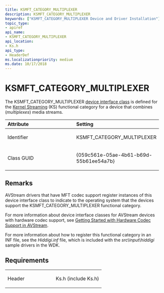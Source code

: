 ```yaml
---
title: KSMFT_CATEGORY_MULTIPLEXER
description: KSMFT_CATEGORY_MULTIPLEXER
keywords: ["KSMFT_CATEGORY_MULTIPLEXER Device and Driver Installation"]
topic_type:
- apiref
api_name:
- KSMFT_CATEGORY_MULTIPLEXER
api_location:
- Ks.h
api_type:
- HeaderDef
ms.localizationpriority: medium
ms.date: 10/17/2018
---
```


# KSMFT_CATEGORY_MULTIPLEXER


The KSMFT_CATEGORY_MULTIPLEXER [device interface class](./overview-of-device-interface-classes.md) is defined for the [Kernel Streaming](../stream/kernel-streaming.md) (KS) functional category for a device that combines (*multiplexes*) media streams.

<table>
<colgroup>
<col width="50%" />
<col width="50%" />
</colgroup>
<thead>
<tr class="header">
<th align="left">Attribute</th>
<th align="left">Setting</th>
</tr>
</thead>
<tbody>
<tr class="odd">
<td align="left"><p>Identifier</p></td>
<td align="left"><p>KSMFT_CATEGORY_MULTIPLEXER</p></td>
</tr>
<tr class="even">
<td align="left"><p>Class GUID</p></td>
<td align="left"><p>{059c561e-05ae-4b61-b69d-55b61ee54a7b}</p></td>
</tr>
</tbody>
</table>

 

Remarks
-------

AVStream drivers that have MFT codec support register instances of this device interface class to indicate to the operating system that the devices support the KSMFT_CATEGORY_MULTIPLEXER functional category.

For more information about device interface classes for AVStream devices with hardware codec support, see [Getting Started with Hardware Codec Support in AVStream](../stream/getting-started-with-hardware-codec-support-in-avstream.md).

For more information about how to register this functional category in an INF file, see the *Hiddigi.inf* file, which is included with the *src\\input\\hiddigi* sample drivers in the WDK.

Requirements
------------

<table>
<colgroup>
<col width="50%" />
<col width="50%" />
</colgroup>
<tbody>
<tr class="odd">
<td align="left"><p>Header</p></td>
<td align="left">Ks.h (include Ks.h)</td>
</tr>
</tbody>
</table>

 

